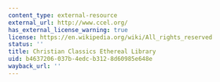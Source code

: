 ```yaml
---
content_type: external-resource
external_url: http://www.ccel.org/
has_external_license_warning: true
license: https://en.wikipedia.org/wiki/All_rights_reserved
status: ''
title: Christian Classics Ethereal Library
uid: b4637206-037b-4edc-b312-8d60985e648e
wayback_url: ''
---
```

